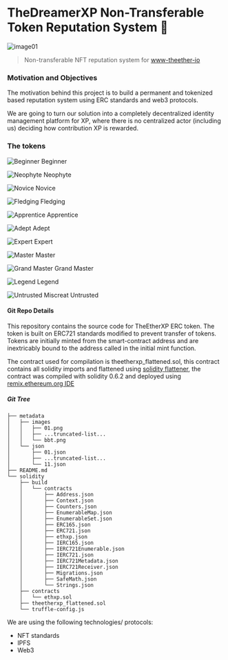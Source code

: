 # TheDreamerXP Non-Transferable Token Reputation System :key:

![image01](https://user-images.githubusercontent.com/79764782/163647133-37406719-e195-4cae-851f-09ddb20b720e.png)
> Non-transferable NFT reputation system for [www-theether-io](https://dreamdao.xyz/)

### Motivation and Objectives

The motivation behind this project is to build a permanent and tokenized based reputation system using ERC standards and web3 protocols.

We are going to turn our solution into a completely decentralized identity management platform for XP, where there is no centralized actor (including us) deciding how contribution XP is rewarded. 


### The tokens
![Beginner](./metadata/images/01.png) Beginner 

![Neophyte](./metadata/images/02.png) Neophyte

![Novice](./metadata/images/03.png) Novice

![Fledging](./metadata/images/04.png) Fledging

![Apprentice](./metadata/images/05.png) Apprentice

![Adept](./metadata/images/06.png) Adept

![Expert](./metadata/images/07.png) Expert

![Master](./metadata/images/08.png) Master

![Grand Master](./metadata/images/09.png) Grand Master

![Legend](./metadata/images/10.png) Legend

![Untrusted Miscreat](./metadata/images/bb.png) Untrusted



#### Git Repo Details

This repository contains the source code for TheEtherXP ERC token. The token is built on ERC721 standards modified to prevent transfer of tokens. Tokens are initially minted from the smart-contract address and are inextricably bound to the address called in the initial mint function.

The contract used for compilation is theetherxp_flattened.sol, this contract contains all solidity imports and flattened using [solidity flattener](https://github.com/poanetwork/solidity-flattener), the contract was compiled with solidity 0.6.2 and deployed using [remix.ethereum.org IDE](https://remix.ethereum.org/)


##### Git Tree
```
├── metadata
│   ├── images
│   │   ├── 01.png
│   │   ├── ...truncated-list...
│   │   └── bbt.png
│   └── json
│       ├── 01.json
│       ├── ...truncated-list...
│       └── 11.json
├── README.md
└── solidity
    ├── build
    │   └── contracts
    │       ├── Address.json
    │       ├── Context.json
    │       ├── Counters.json
    │       ├── EnumerableMap.json
    │       ├── EnumerableSet.json
    │       ├── ERC165.json
    │       ├── ERC721.json
    │       ├── ethxp.json
    │       ├── IERC165.json
    │       ├── IERC721Enumerable.json
    │       ├── IERC721.json
    │       ├── IERC721Metadata.json
    │       ├── IERC721Receiver.json
    │       ├── Migrations.json
    │       ├── SafeMath.json
    │       └── Strings.json
    ├── contracts
    │   └── ethxp.sol
    ├── theetherxp_flattened.sol
    └── truffle-config.js
```

We are using the following technologies/ protocols:

* NFT standards
* IPFS
* Web3

